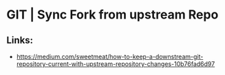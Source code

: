 # GIT \| Sync Fork from upstream Repo

## Links:

* https://medium.com/sweetmeat/how-to-keep-a-downstream-git-repository-current-with-upstream-repository-changes-10b76fad6d97



